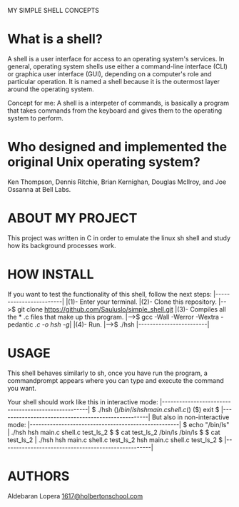 MY SIMPLE SHELL CONCEPTS
# What is a shell?
A shell is a user interface for access to an operating system's services.
In general, operating system shells use either a command-line interface (CLI) or graphica
user interface (GUI), depending on a computer's role and particular operation.
It is named a shell because it is the outermost layer around the operating system.

Concept for me: A shell is a interpeter of commands, is basically a program that takes commands
from the keyboard and gives them to the operating system to perform.

# Who designed and implemented the original Unix operating system?
Ken Thompson, Dennis Ritchie, Brian Kernighan, Douglas McIlroy, and Joe Ossanna at Bell Labs.

# ABOUT MY PROJECT
This project was written in C in order to emulate the linux sh shell and study how its background processes work.

# HOW INSTALL
If you want to test the functionality of this shell, follow the next steps:
|------------------------|
|(1)- Enter your terminal.
|(2)- Clone this repository.
|-->$ git clone https://github.com/Sauluslo/simple_shell.git
|(3)- Compiles all the * .c files that make up this program.
|-->$ gcc -Wall -Werror -Wextra -pedantic *.c -o hsh -g*|
|(4)- Run.
|-->$ ./hsh
|------------------------|
# USAGE

This shell behaves similarly to sh, once you have run the program, a commandprompt appears where you can type and execute the command you want.

Your shell should work like this in interactive mode:
|----------------------------------------------------|
$ ./hsh
($) /bin/ls
hsh main.c shell.c
($)
($) exit
$
|----------------------------------------------------|
But also in non-interactive mode:
|----------------------------------------------------|
$ echo "/bin/ls" | ./hsh
hsh main.c shell.c test_ls_2
$
$ cat test_ls_2
/bin/ls
/bin/ls
$
$ cat test_ls_2 | ./hsh
hsh main.c shell.c test_ls_2
hsh main.c shell.c test_ls_2
$
|----------------------------------------------------|
# AUTHORS

Aldebaran Lopera <1617@holbertonschool.com>
